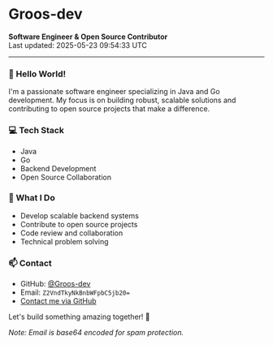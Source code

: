 # Groos-dev

**Software Engineer & Open Source Contributor**  
Last updated: 2025-05-23 09:54:33 UTC

---

### 👋 Hello World!

I'm a passionate software engineer specializing in Java and Go development. My focus is on building robust, scalable solutions and contributing to open source projects that make a difference.

### 💻 Tech Stack
- Java
- Go
- Backend Development
- Open Source Collaboration

### 🌟 What I Do
- Develop scalable backend systems
- Contribute to open source projects
- Code review and collaboration
- Technical problem solving

### 📫 Contact
- GitHub: [@Groos-dev](https://github.com/Groos-dev)
- Email: `Z2VndTkyNkBnbWFpbC5jb20=`
- [Contact me via GitHub](https://github.com/Groos-dev)

Let's build something amazing together! 🚀

*Note: Email is base64 encoded for spam protection.*
